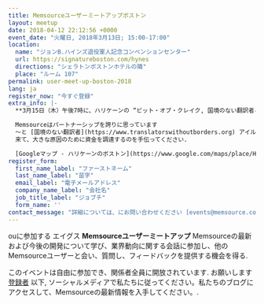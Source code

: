 ```yaml
---
title: Memsourceユーザーミートアップボストン
layout: meetup
date: 2018-04-12 22:12:56 +0000
event_date: "火曜日, 2018年3月13日; 15:00-17:00"
location:
  name: "ジョンB.ハインズ退役軍人記念コンベンションセンター"
  url: https://signatureboston.com/hynes
  directions: "シェラトンボストンホテルの隣"
  place: "ルーム 107"
permalink: user-meet-up-boston-2018
lang: ja
register_now: "今すぐ登録"
extra_info: |-
  **3月15日（木）午後7時に、ハリケーンの “ビット・オブ・クレイク, 国境のない翻訳者と**

  Memsourceはパートナーシップを誇りに思っています
  〜と [国境のない翻訳者](https://www.translatorswithoutborders.org) アイルランドの音楽、飲み物、プレゼント、そしてフーの夕べ!
  来て、大きな原因のために資金を調達するのを手伝ってください.

  [Googleマップ - ハリケーンのボストン](https://www.google.com/maps/place/Hurricane's+at+the+Garden/@42.3648176,-71.0629828,17z/data=!3m1!4b1!4m5!3m4!1s0x89e3708e325b05ad:0xe11ddd5e9c5ee75e!8m2!3d42.3648137!4d-71.0607941)"
register_form:
  first_name_label: "ファーストネーム"
  last_name_label: "苗字"
  email_label: "電子メールアドレス"
  company_name_label: "会社名"
  job_title_label: "ジョブチ"
  form_name: ''
contact_message: "詳細については、にお問い合わせください [events@memsource.com](mailto:events@memsource.com)"
---
```

ouに参加する エイグス **Memsourceユーザーミートアップ** Memsourceの最新および今後の開発について学び、業界動向に関する会話に参加し、他のMemsourceユーザーと会い、質問し、フィードバックを提供する機会を得る.         

このイベントは自由に参加でき、関係者全員に開放されています. お願いします [登録者](#register) 以下, ソーシャルメディアで私たちに従ってください。私たちのブログにアクセスして、Memsourceの最新情報を入手してください。.